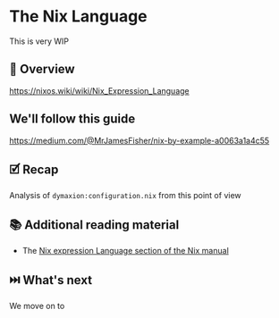 # The Nix Language

This is very WIP

## 📖 Overview

https://nixos.wiki/wiki/Nix_Expression_Language

## We'll follow this guide

 https://medium.com/@MrJamesFisher/nix-by-example-a0063a1a4c55


## 🗹 Recap


Analysis of `dymaxion:configuration.nix` from this point of view


## 📚 Additional reading material

* The [Nix expression Language section of the Nix manual]

## ⏭️ What's next

We move on to


<!-- in-line links -->
[Nix Manual]: https://nixos.org/nix/manual/
[Nix Expression Language section of the Nix manual]: https://nixos.org/nix/manual/#ch-expression-language
